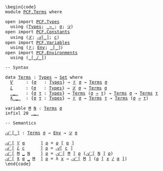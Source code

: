 <pre class="Agda"><a id="1" class="Markup">\begin{code}</a>
<a id="14" class="Keyword">module</a> <a id="21" href="PCF.Terms.html" class="Module">PCF.Terms</a> <a id="31" class="Keyword">where</a>

<a id="38" class="Keyword">open</a> <a id="43" class="Keyword">import</a> <a id="50" href="PCF.Types.html" class="Module">PCF.Types</a>
  <a id="62" class="Keyword">using</a> <a id="68" class="Symbol">(</a><a id="69" href="PCF.Types.html#196" class="Datatype">Types</a><a id="74" class="Symbol">;</a> <a id="76" href="PCF.Types.html#322" class="InductiveConstructor Operator">_⇒_</a><a id="79" class="Symbol">;</a> <a id="81" href="PCF.Types.html#375" class="Generalizable">σ</a><a id="82" class="Symbol">;</a> <a id="84" href="PCF.Types.html#418" class="Function">𝒟</a><a id="85" class="Symbol">)</a>
<a id="87" class="Keyword">open</a> <a id="92" class="Keyword">import</a> <a id="99" href="PCF.Constants.html" class="Module">PCF.Constants</a>
  <a id="115" class="Keyword">using</a> <a id="121" class="Symbol">(</a><a id="122" href="PCF.Constants.html#308" class="Datatype">ℒ</a><a id="123" class="Symbol">;</a> <a id="125" href="PCF.Constants.html#564" class="Function Operator">𝒜⟦_⟧</a><a id="129" class="Symbol">;</a> <a id="131" href="PCF.Constants.html#541" class="Generalizable">c</a><a id="132" class="Symbol">)</a>
<a id="134" class="Keyword">open</a> <a id="139" class="Keyword">import</a> <a id="146" href="PCF.Variables.html" class="Module">PCF.Variables</a>
  <a id="162" class="Keyword">using</a> <a id="168" class="Symbol">(</a><a id="169" href="PCF.Variables.html#147" class="Datatype">𝒱</a><a id="170" class="Symbol">;</a> <a id="172" href="PCF.Variables.html#237" class="Function">Env</a><a id="175" class="Symbol">;</a> <a id="177" href="PCF.Variables.html#294" class="Function Operator">_⟦_⟧</a><a id="181" class="Symbol">)</a>
<a id="183" class="Keyword">open</a> <a id="188" class="Keyword">import</a> <a id="195" href="PCF.Environments.html" class="Module">PCF.Environments</a>
  <a id="214" class="Keyword">using</a> <a id="220" class="Symbol">(</a><a id="221" href="PCF.Environments.html#567" class="Function Operator">_[_/_]</a><a id="227" class="Symbol">)</a>

<a id="230" class="Comment">-- Syntax</a>

<a id="241" class="Keyword">data</a> <a id="Terms"></a><a id="246" href="PCF.Terms.html#246" class="Datatype">Terms</a> <a id="252" class="Symbol">:</a> <a id="254" href="PCF.Types.html#196" class="Datatype">Types</a> <a id="260" class="Symbol">→</a> <a id="262" href="Agda.Primitive.html#388" class="Primitive">Set</a> <a id="266" class="Keyword">where</a>
  <a id="Terms.𝑉"></a><a id="274" href="PCF.Terms.html#274" class="InductiveConstructor">𝑉</a>     <a id="280" class="Symbol">:</a> <a id="282" class="Symbol">{</a><a id="283" href="PCF.Terms.html#283" class="Bound">σ</a>   <a id="287" class="Symbol">:</a> <a id="289" href="PCF.Types.html#196" class="Datatype">Types</a><a id="294" class="Symbol">}</a> <a id="296" class="Symbol">→</a> <a id="298" href="PCF.Variables.html#147" class="Datatype">𝒱</a> <a id="300" href="PCF.Terms.html#283" class="Bound">σ</a> <a id="302" class="Symbol">→</a> <a id="304" href="PCF.Terms.html#246" class="Datatype">Terms</a> <a id="310" href="PCF.Terms.html#283" class="Bound">σ</a>                      <a id="333" class="Comment">-- variables</a>
  <a id="Terms.𝐿"></a><a id="348" href="PCF.Terms.html#348" class="InductiveConstructor">𝐿</a>     <a id="354" class="Symbol">:</a> <a id="356" class="Symbol">{</a><a id="357" href="PCF.Terms.html#357" class="Bound">σ</a>   <a id="361" class="Symbol">:</a> <a id="363" href="PCF.Types.html#196" class="Datatype">Types</a><a id="368" class="Symbol">}</a> <a id="370" class="Symbol">→</a> <a id="372" href="PCF.Constants.html#308" class="Datatype">ℒ</a> <a id="374" href="PCF.Terms.html#357" class="Bound">σ</a> <a id="376" class="Symbol">→</a> <a id="378" href="PCF.Terms.html#246" class="Datatype">Terms</a> <a id="384" href="PCF.Terms.html#357" class="Bound">σ</a>                      <a id="407" class="Comment">-- constants</a>
  <a id="Terms._␣_"></a><a id="422" href="PCF.Terms.html#422" class="InductiveConstructor Operator">_␣_</a>   <a id="428" class="Symbol">:</a> <a id="430" class="Symbol">{</a><a id="431" href="PCF.Terms.html#431" class="Bound">σ</a> <a id="433" href="PCF.Terms.html#433" class="Bound">τ</a> <a id="435" class="Symbol">:</a> <a id="437" href="PCF.Types.html#196" class="Datatype">Types</a><a id="442" class="Symbol">}</a> <a id="444" class="Symbol">→</a> <a id="446" href="PCF.Terms.html#246" class="Datatype">Terms</a> <a id="452" class="Symbol">(</a><a id="453" href="PCF.Terms.html#431" class="Bound">σ</a> <a id="455" href="PCF.Types.html#322" class="InductiveConstructor Operator">⇒</a> <a id="457" href="PCF.Terms.html#433" class="Bound">τ</a><a id="458" class="Symbol">)</a> <a id="460" class="Symbol">→</a> <a id="462" href="PCF.Terms.html#246" class="Datatype">Terms</a> <a id="468" href="PCF.Terms.html#431" class="Bound">σ</a> <a id="470" class="Symbol">→</a> <a id="472" href="PCF.Terms.html#246" class="Datatype">Terms</a> <a id="478" href="PCF.Terms.html#433" class="Bound">τ</a>  <a id="481" class="Comment">-- application</a>
  <a id="Terms.ƛ_␣_"></a><a id="498" href="PCF.Terms.html#498" class="InductiveConstructor Operator">ƛ_␣_</a>  <a id="504" class="Symbol">:</a> <a id="506" class="Symbol">{</a><a id="507" href="PCF.Terms.html#507" class="Bound">σ</a> <a id="509" href="PCF.Terms.html#509" class="Bound">τ</a> <a id="511" class="Symbol">:</a> <a id="513" href="PCF.Types.html#196" class="Datatype">Types</a><a id="518" class="Symbol">}</a> <a id="520" class="Symbol">→</a> <a id="522" href="PCF.Variables.html#147" class="Datatype">𝒱</a> <a id="524" href="PCF.Terms.html#507" class="Bound">σ</a> <a id="526" class="Symbol">→</a> <a id="528" href="PCF.Terms.html#246" class="Datatype">Terms</a> <a id="534" href="PCF.Terms.html#509" class="Bound">τ</a> <a id="536" class="Symbol">→</a> <a id="538" href="PCF.Terms.html#246" class="Datatype">Terms</a> <a id="544" class="Symbol">(</a><a id="545" href="PCF.Terms.html#507" class="Bound">σ</a> <a id="547" href="PCF.Types.html#322" class="InductiveConstructor Operator">⇒</a> <a id="549" href="PCF.Terms.html#509" class="Bound">τ</a><a id="550" class="Symbol">)</a>      <a id="557" class="Comment">-- λ-abstraction</a>

<a id="575" class="Keyword">variable</a> <a id="584" href="PCF.Terms.html#584" class="Generalizable">M</a> <a id="586" href="PCF.Terms.html#586" class="Generalizable">N</a> <a id="588" class="Symbol">:</a> <a id="590" href="PCF.Terms.html#246" class="Datatype">Terms</a> <a id="596" href="PCF.Types.html#375" class="Generalizable">σ</a>
<a id="598" class="Keyword">infixl</a> <a id="605" class="Number">20</a> <a id="608" href="PCF.Terms.html#422" class="InductiveConstructor Operator">_␣_</a>

<a id="613" class="Comment">-- Semantics</a>

<a id="𝒜′⟦_⟧"></a><a id="627" href="PCF.Terms.html#627" class="Function Operator">𝒜′⟦_⟧</a> <a id="633" class="Symbol">:</a> <a id="635" href="PCF.Terms.html#246" class="Datatype">Terms</a> <a id="641" href="PCF.Types.html#375" class="Generalizable">σ</a> <a id="643" class="Symbol">→</a> <a id="645" href="PCF.Variables.html#237" class="Function">Env</a> <a id="649" class="Symbol">→</a> <a id="651" href="PCF.Types.html#418" class="Function">𝒟</a> <a id="653" href="PCF.Types.html#375" class="Generalizable">σ</a>

<a id="656" href="PCF.Terms.html#627" class="Function Operator">𝒜′⟦</a> <a id="660" href="PCF.Terms.html#274" class="InductiveConstructor">𝑉</a> <a id="662" href="PCF.Terms.html#662" class="Bound">α</a>      <a id="669" href="PCF.Terms.html#627" class="Function Operator">⟧</a> <a id="671" href="PCF.Terms.html#671" class="Bound">ρ</a> <a id="673" class="Symbol">=</a> <a id="675" href="PCF.Terms.html#671" class="Bound">ρ</a> <a id="677" href="PCF.Variables.html#294" class="Function Operator">⟦</a> <a id="679" href="PCF.Terms.html#662" class="Bound">α</a> <a id="681" href="PCF.Variables.html#294" class="Function Operator">⟧</a>
<a id="683" href="PCF.Terms.html#627" class="Function Operator">𝒜′⟦</a> <a id="687" href="PCF.Terms.html#348" class="InductiveConstructor">𝐿</a> <a id="689" href="PCF.Terms.html#689" class="Bound">c</a>      <a id="696" href="PCF.Terms.html#627" class="Function Operator">⟧</a> <a id="698" href="PCF.Terms.html#698" class="Bound">ρ</a> <a id="700" class="Symbol">=</a> <a id="702" href="PCF.Constants.html#564" class="Function Operator">𝒜⟦</a> <a id="705" href="PCF.Terms.html#689" class="Bound">c</a> <a id="707" href="PCF.Constants.html#564" class="Function Operator">⟧</a>
<a id="709" href="PCF.Terms.html#627" class="Function Operator">𝒜′⟦</a> <a id="713" href="PCF.Terms.html#713" class="Bound">M</a> <a id="715" href="PCF.Terms.html#422" class="InductiveConstructor Operator">␣</a> <a id="717" href="PCF.Terms.html#717" class="Bound">N</a>    <a id="722" href="PCF.Terms.html#627" class="Function Operator">⟧</a> <a id="724" href="PCF.Terms.html#724" class="Bound">ρ</a> <a id="726" class="Symbol">=</a> <a id="728" href="PCF.Terms.html#627" class="Function Operator">𝒜′⟦</a> <a id="732" href="PCF.Terms.html#713" class="Bound">M</a> <a id="734" href="PCF.Terms.html#627" class="Function Operator">⟧</a> <a id="736" href="PCF.Terms.html#724" class="Bound">ρ</a> <a id="738" class="Symbol">(</a><a id="739" href="PCF.Terms.html#627" class="Function Operator">𝒜′⟦</a> <a id="743" href="PCF.Terms.html#717" class="Bound">N</a> <a id="745" href="PCF.Terms.html#627" class="Function Operator">⟧</a> <a id="747" href="PCF.Terms.html#724" class="Bound">ρ</a><a id="748" class="Symbol">)</a> 
<a id="751" href="PCF.Terms.html#627" class="Function Operator">𝒜′⟦</a> <a id="755" href="PCF.Terms.html#498" class="InductiveConstructor Operator">ƛ</a> <a id="757" href="PCF.Terms.html#757" class="Bound">α</a> <a id="759" href="PCF.Terms.html#498" class="InductiveConstructor Operator">␣</a> <a id="761" href="PCF.Terms.html#761" class="Bound">M</a>  <a id="764" href="PCF.Terms.html#627" class="Function Operator">⟧</a> <a id="766" href="PCF.Terms.html#766" class="Bound">ρ</a> <a id="768" class="Symbol">=</a> <a id="770" class="Symbol">λ</a> <a id="772" href="PCF.Terms.html#772" class="Bound">x</a> <a id="774" class="Symbol">→</a> <a id="776" href="PCF.Terms.html#627" class="Function Operator">𝒜′⟦</a> <a id="780" href="PCF.Terms.html#761" class="Bound">M</a> <a id="782" href="PCF.Terms.html#627" class="Function Operator">⟧</a> <a id="784" class="Symbol">(</a><a id="785" href="PCF.Terms.html#766" class="Bound">ρ</a> <a id="787" href="PCF.Environments.html#567" class="Function Operator">[</a> <a id="789" href="PCF.Terms.html#772" class="Bound">x</a> <a id="791" href="PCF.Environments.html#567" class="Function Operator">/</a> <a id="793" href="PCF.Terms.html#757" class="Bound">α</a> <a id="795" href="PCF.Environments.html#567" class="Function Operator">]</a><a id="796" class="Symbol">)</a>
<a id="798" class="Markup">\end{code}</a></pre>